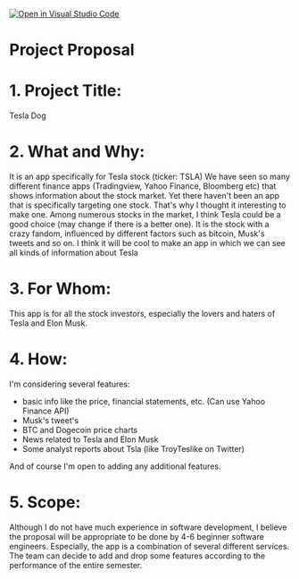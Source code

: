 [![Open in Visual Studio Code](https://classroom.github.com/assets/open-in-vscode-c66648af7eb3fe8bc4f294546bfd86ef473780cde1dea487d3c4ff354943c9ae.svg)](https://classroom.github.com/online_ide?assignment_repo_id=8395547&assignment_repo_type=AssignmentRepo)
# Project Proposal
# 1. Project Title: 
Tesla Dog
# 2. What and Why: 
  It is an app specifically for Tesla stock (ticker: TSLA)
  We have seen so many different finance apps (Tradingview, Yahoo Finance, Bloomberg etc) that shows information about the stock market. Yet there haven't been an app that is specifically targeting one stock. That's why I thought it interesting to make one. 
  Among numerous stocks in the market, I think Tesla could be a good choice (may change if there is a better one). It is the stock with a crazy fandom, influenced by different factors such as bitcoin, Musk's tweets and so on. I think it will be cool to make an app in which we can see all kinds of information about Tesla

# 3. For Whom:
This app is for all the stock investors, especially the lovers and haters of Tesla and Elon Musk. 

# 4. How:
I'm considering several features:
- basic info like the price, financial statements, etc. (Can use Yahoo Finance API)
- Musk's tweet's
- BTC and Dogecoin price charts
- News related to Tesla and Elon Musk
- Some analyst reports about Tsla (like TroyTeslike on Twitter)

And of course I'm open to adding any additional features. 

# 5. Scope:
Although I do not have much experience in software development, I believe the proposal will be appropriate to be done by 4-6 beginner software engineers. 
Especially, the app is a combination of several different services. The team can decide to add and drop some features according to the performance of the entire semester. 


